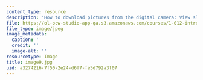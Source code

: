 ```yaml
---
content_type: resource
description: 'How to download pictures from the digital camera: View slides in camera'
file: https://ol-ocw-studio-app-qa.s3.amazonaws.com/courses/1-012-introduction-to-civil-engineering-design-spring-2002/a32742167f502e24d6f7fe5d792a3f07_image9.jpg
file_type: image/jpeg
image_metadata:
  caption: ''
  credit: ''
  image-alt: ''
resourcetype: Image
title: image9.jpg
uid: a3274216-7f50-2e24-d6f7-fe5d792a3f07
---
```


